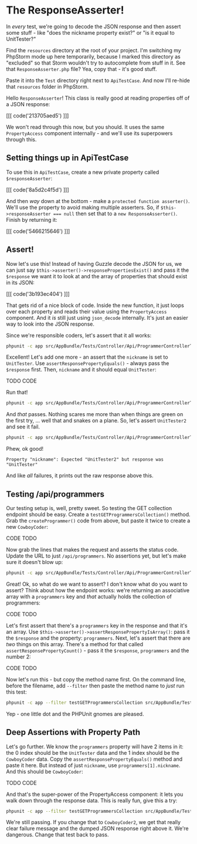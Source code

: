 # The ResponseAsserter!

In *every* test, we're going to decode the JSON response and then assert
some stuff - like "does the nickname property exist?" or "is it equal to UnitTester?"

Find the `resources` directory at the root of your project. I'm switching
my PhpStorm mode up here temporarily, because I marked this directory as
"excluded" so that Storm wouldn't try to autocomplete from stuff in it.
See that `ResponseAsserter.php` file? Yea, copy that - it's good stuff.

Paste it into the `Test` directory right next to `ApiTestCase`. And now I'll
re-hide that `resources` folder in PhpStorm.

Hello `ResponseAsserter`! This class is really good at reading properties
off of a JSON response:

[[[ code('213705aed5') ]]]

We won't read through this now, but you should. It uses the same `PropertyAccess`
component internally - and we'll use its superpowers through this.

## Setting things up in ApiTestCase

To use this in `ApiTestCase`, create a new private property called `$responseAsserter`:

[[[ code('8a5d2c4f5d') ]]]

And then *way* down at the bottom - make a `protected function asserter()`.
We'll use the property to avoid making multiple asserters. So, if
`$this->responseAsserter === null` then set that to a `new ResponseAsserter()`.
Finish by returning it:

[[[ code('5466215646') ]]]

## Assert!

Now let's use this! Instead of having Guzzle decode the JSON for us, we can
just say `$this->asserter()->responsePropertiesExist()` and pass it the
`$response` we want it to look at and the array of properties that should
exist in its JSON:

[[[ code('3b193ec404') ]]]

That gets rid of a nice block of code. Inside the new function, it just loops
over each property and reads their value using the `PropertyAccess` component.
And it *is* still just using `json_decode` internally. It's just an easier
way to look into the JSON response.

Since we're responsible coders, let's assert that it all works:

```bash
phpunit -c app src/AppBundle/Tests/Controller/Api/ProgrammerControllerTest.php
```

Excellent! Let's add one more - an assert that the `nickname` is set to
`UnitTester`. Use `assertResponsePropertyEquals()` - always pass the `$response`
first. Then, `nickname` and it should equal `UnitTester`:

TODO CODE

Run that!

```bash
phpunit -c app src/AppBundle/Tests/Controller/Api/ProgrammerControllerTest.php
```

And *that* passes. Nothing scares me more than when things are green on the first try, 
... well that and snakes on a plane. So, let's assert `UnitTester2` and see it fail.

```bash
phpunit -c app src/AppBundle/Tests/Controller/Api/ProgrammerControllerTest.php
```

Phew, ok good!

    Property "nickname": Expected "UnitTester2" but response was "UnitTester"

And like *all* failures, it prints out the raw response above this.

## Testing /api/programmers

Our testing setup is, well, pretty sweet. So testing the GET collection endpoint
should be easy. Create a `testGETProgrammersCollection()` method. Grab the
`createProgrammer()` code from above, but paste it twice to create a new `CowboyCoder`:

CODE TODO

Now grab the lines that makes the request and asserts the status code. Update
the URL to just `/api/programmers`. No assertions yet, but let's make sure
it doesn't blow up:

```bash
phpunit -c app src/AppBundle/Tests/Controller/Api/ProgrammerControllerTest.php
```

Great! Ok, so what do we want to assert? I don't know what do you want to assert?
Think about how the endpoint works: we're returning an associative array 
with a `programmers` key and *that* actually holds the collection of programmers:

CODE TODO

Let's first assert that there's a `programmers` key in the response and that
it's an array. Use `$this->asserter()->assertResponsePropertyIsArray()`:
pass it the `$response` and the property: `programmers`. Next, let's assert
that there are *two* things on this array. There's a method for that called
`assertResponsePropertyCount()` - pass it the `$response`, `programmers`
and the number 2:

CODE TODO

Now let's run this - but copy the method name first. On the command line,
before the filename, add `--filter` then paste the method name to *just*
run this test:

```bash
phpunit -c app --filter testGETProgrammersCollection src/AppBundle/Tests/Controller/Api/ProgrammerControllerTest.php
```

Yep - one little dot and the PHPUnit gnomes are pleased.

## Deep Assertions with Property Path

Let's go further. We know the `programmers` property will have 2 items in
it: the 0 index should be the `UnitTester` data and the 1 index should be
the `CowboyCoder` data. Copy the `assertResponsePropertyEquals()` method
and paste it here. But instead of just `nickname`, use `programmers[1].nickname`.
And this should be `CowboyCoder`:

TODO CODE

And that's the super-power of the PropertyAccess component: it lets you walk
down through the response data. This is really fun, give this a try:

```bash
phpunit -c app --filter testGETProgrammersCollection src/AppBundle/Tests/Controller/Api/ProgrammerControllerTest.php
```

We're still passing. If you change that to `CowboyCoder2`, we get that really
clear failure message and the dumped JSON response right above it. We're
dangerous. Change that test back to pass.